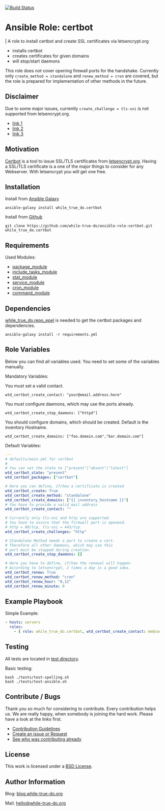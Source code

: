 [![Build Status](https://travis-ci.org/while-true-do/ansible-role-certbot.svg?branch=master)](https://travis-ci.org/while-true-do/ansible-role-certbot)

# Ansible Role: certbot
| A role to install certbot and create SSL certificates via letsencrypt.org

- installs certbot
- creates certificates for given domains
- will stop/start daemons

This role does _not_ cover opening firewall ports for the handshake. Currently only  `create_method = standalone` and `renew_method = cron` are covered, but the role is prepared for implementation of other methods in the future.

## Disclaimer

Due to some major issues, currently `create_challenge = tls-sni` is not supported from letsencrypt.org.

- [link 1](https://community.letsencrypt.org/t/2018-01-09-issue-with-tls-sni-01-and-shared-hosting-infrastructure/49996)
- [link 2](https://community.letsencrypt.org/t/2018-01-11-update-regarding-acme-tls-sni-and-shared-hosting-infrastructure/50188)
- [link 3](https://news.ycombinator.com/item?id=16112237)

## Motivation

[Certbot](https://certbot.eff.org/) is a tool to issue SSL/TLS certificates from [letsencrypt.org](https://letsencrypt.org/). Having a SSL/TLS certificate is a one of the major things to consider for any Webserver. With letsencrypt you will get one free.

## Installation

Install from [Ansible Galaxy](https://galaxy.ansible.com/while_true_do/certbot)

```
ansible-galaxy install while_true_do.certbot
```

Install from [Github](https://github.com/while-true-do/ansible-role-certbot)

```
git clone https://github.com/while-true-do/ansible-role-certbot.git while_true_do.certbot
```

## Requirements

Used Modules:

-  [package_module](http://docs.ansible.com/ansible/latest/package_module.html)
-  [include_tasks_module](https://docs.ansible.com/ansible/2.4/include_tasks_module.html)
-  [stat_module](http://docs.ansible.com/ansible/latest/stat_module.html)
-  [service_module](http://docs.ansible.com/ansible/latest/service_module.html)
-  [cron_module](http://docs.ansible.com/ansible/latest/cron_module.html)
-  [command_module](http://docs.ansible.com/ansible/latest/command_module.html)

## Dependencies

[while_true_do.repo_epel](https://galaxy.ansible.com/while_true_do/repo_epel/) is needed to get the certbot packages and dependencies.

```
ansible-galaxy install -r requirements.yml
```

## Role Variables

Below you can find all variables used. You need to set some of the variables manually.

Mandatory Variables:

You must set a valid contact.
```
wtd_certbot_create_contact: "your@email.address.here"
```
You must configure daemons, which may use the ports already.
```
wtd_certbot_create_stop_daemons: ["httpd"]
```
You should configure domains, which should be created. Default is the inventory Hostname.
```
wtd_certbot_create_domains: ["foo.domain.com","bar.domain.com"]
```

Default Variables:

```yaml
---
# defaults/main.yml for certbot
#
# You can set the state to ["present"|"absent"|"latest"]
wtd_certbot_state: "present"
wtd_certbot_packages: ["certbot"]

# Here you can define, if/how a certificate is created
wtd_certbot_create: True
wtd_certbot_create_method: "standalone"
wtd_certbot_create_domains: ["{{ inventory_hostname }}"]
# You have to provide a valid mail address
wtd_certbot_create_contact: ""

# Currently only tls-sni and http are supported.
# You have to assure that the firewall port is openend.
# http = 80/tcp, tls-sni = 443/tcp.
wtd_certbot_create_challenges: "http"

# Standalone Method needs a port to create a cert.
# Therefore all other daemons, which may use this
# port must be stopped during creation.
wtd_certbot_create_stop_daemons: []

# Here you have to define, if/how the renewal will happen
# According to letsencrypt, 2 times a day is a good idea.
wtd_certbot_renew: True
wtd_certbot_renew_method: "cron"
wtd_certbot_renew_hour: "0,12"
wtd_certbot_renew_minute: 0
```

## Example Playbook

Simple Example:

```yaml
- hosts: servers 
  roles:
    - { role: while_true_do.certbot, wtd_certbot_create_contact: me@cool.org }
```

## Testing

All tests are located in [test directory](./tests/).

Basic testing:

```
bash ./tests/test-spelling.sh
bash ./tests/test-ansible.sh
```

## Contribute / Bugs

Thank you so much for considering to contribute. Every contribution helps us.
We are really happy, when somebody is joining the hard work. Please have a look 
at the links first.

-   [Contribution Guidelines](./docs/CONTRIBUTING.md)
-   [Create an issue or Request](https://github.com/while-true-do/ansible-role-certbot/issues)
-   [See who was contributing already](https://github.com/while-true-do/ansible-role-certbot/graphs/contributors)

## License

This work is licensed under a [BSD License](https://opensource.org/licenses/BSD-3-Clause).

## Author Information

Blog: [blog.while-true-do.org](https://blog.while-true-do.org)

Mail: [hello@while-true-do.org](mailto:hello@while-true-do.org)

